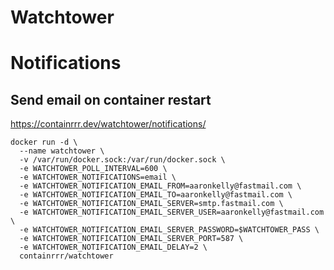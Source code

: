 # Watchtower

# Notifications
## Send email on container restart
https://containrrr.dev/watchtower/notifications/
```
docker run -d \
  --name watchtower \
  -v /var/run/docker.sock:/var/run/docker.sock \
  -e WATCHTOWER_POLL_INTERVAL=600 \
  -e WATCHTOWER_NOTIFICATIONS=email \
  -e WATCHTOWER_NOTIFICATION_EMAIL_FROM=aaronkelly@fastmail.com \
  -e WATCHTOWER_NOTIFICATION_EMAIL_TO=aaronkelly@fastmail.com \
  -e WATCHTOWER_NOTIFICATION_EMAIL_SERVER=smtp.fastmail.com \
  -e WATCHTOWER_NOTIFICATION_EMAIL_SERVER_USER=aaronkelly@fastmail.com \
  -e WATCHTOWER_NOTIFICATION_EMAIL_SERVER_PASSWORD=$WATCHTOWER_PASS \
  -e WATCHTOWER_NOTIFICATION_EMAIL_SERVER_PORT=587 \
  -e WATCHTOWER_NOTIFICATION_EMAIL_DELAY=2 \
  containrrr/watchtower
  ```
  
	  